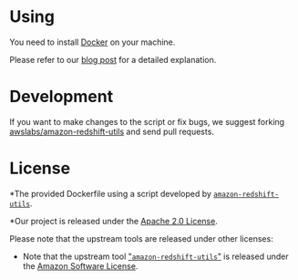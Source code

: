 
# Using

You need to install [Docker](https://www.docker.com/get-docker) on your machine.

Please refer to our [blog post][alooma-blog-post] for a detailed explanation.

# Development

If you want to make changes to the script or fix bugs, we suggest forking [awslabs/amazon-redshift-utils][1] and send pull requests.

# License

*The provided Dockerfile using a script developed by [`amazon-redshift-utils`][amazon-redshift-utils-license]. 

*Our project is released under the [Apache 2.0 License][apache-2-license].

Please note that the upstream tools are released under other licenses:

* Note that the upstream tool ["`amazon-redshift-utils`"][amazon-redshift-utils-license] is released under the [Amazon Software License][asl].



[amazon-redshift-utils-license]: https://github.com/awslabs/amazon-redshift-utils/blob/master/LICENSE.txt
[apache-2-license]: https://choosealicense.com/licenses/apache-2.0/
[asl]: http://aws.amazon.com/asl/
[alooma-blog-post]: https://www.alooma.com
[1]: https://github.com/awslabs/amazon-redshift-utils.git
